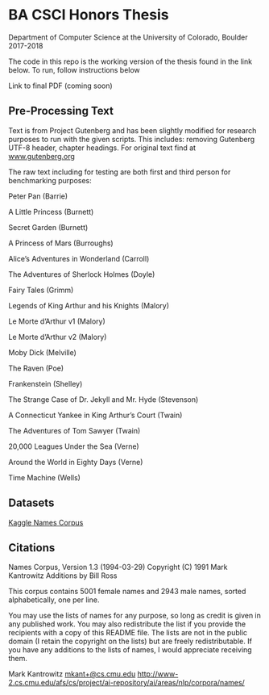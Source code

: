# BA CSCI Honors Thesis

Department of Computer Science at the University of Colorado, Boulder 2017-2018

The code in this repo is the working version of the thesis found in the link below. To run, follow instructions below

Link to final PDF (coming soon)

## Pre-Processing Text
Text is from Project Gutenberg and has been slightly modified for research purposes to run with the given scripts. This includes: removing Gutenberg UTF-8 header, chapter headings. For original text find at www.gutenberg.org

The raw text including for testing are both first and third person for benchmarking purposes:

Peter Pan (Barrie)

A Little Princess (Burnett)

Secret Garden (Burnett)

A Princess of Mars (Burroughs)

Alice’s Adventures in Wonderland (Carroll)

The Adventures of Sherlock Holmes (Doyle)

Fairy Tales (Grimm)

Legends of King Arthur and his Knights (Malory)

Le Morte d’Arthur v1 (Malory)

Le Morte d’Arthur v2 (Malory)

Moby Dick (Melville)

The Raven (Poe)

Frankenstein (Shelley)

The Strange Case of Dr. Jekyll and Mr. Hyde (Stevenson)

A Connecticut Yankee in King Arthur’s Court (Twain)

The Adventures of Tom Sawyer (Twain)

20,000 Leagues Under the Sea (Verne)

Around the World in Eighty Days (Verne)

Time Machine (Wells)

## Datasets
[Kaggle Names Corpus](https://www.kaggle.com/nltkdata/names/data "5001 female names and 2943 male")

## Citations
Names Corpus, Version 1.3 (1994-03-29)
Copyright (C) 1991 Mark Kantrowitz
Additions by Bill Ross

This corpus contains 5001 female names and 2943 male names, sorted
alphabetically, one per line.

You may use the lists of names for any purpose, so long as credit is
given in any published work. You may also redistribute the list if you
provide the recipients with a copy of this README file. The lists are
not in the public domain (I retain the copyright on the lists) but are
freely redistributable.  If you have any additions to the lists of
names, I would appreciate receiving them.

Mark Kantrowitz <mkant+@cs.cmu.edu>
http://www-2.cs.cmu.edu/afs/cs/project/ai-repository/ai/areas/nlp/corpora/names/
